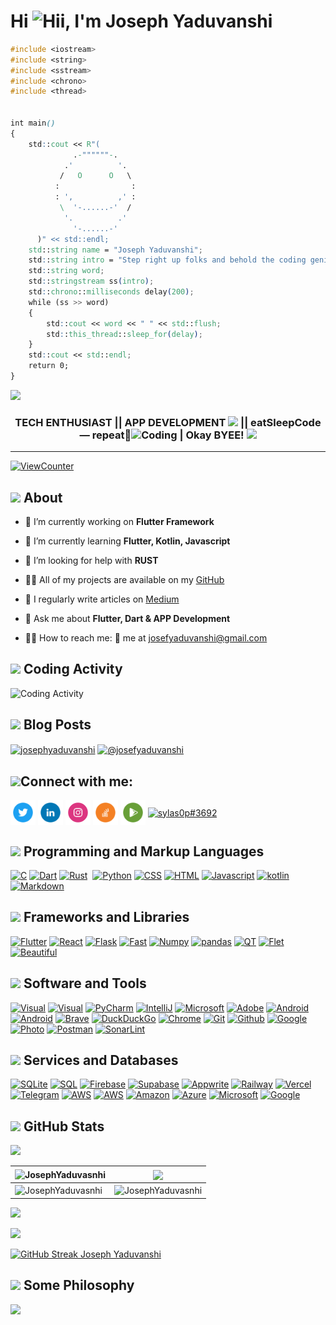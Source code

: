 # Hi  <img src="https://media.giphy.com/media/2MevupEaJcDhIOpRYz/giphy.gif" width="48" alt="Hii">, I'm Joseph Yaduvanshi

```css
#include <iostream>
#include <string>
#include <sstream>
#include <chrono>
#include <thread>


int main()
{
    std::cout << R"(
              .-""""""-.
            .'          '.
           /   O      O   \
          :                :
          : ',          ,' :
           \  '-......-'  /
            '.          .'
              '-......-'
      )" << std::endl;
    std::string name = "Joseph Yaduvanshi";
    std::string intro = "Step right up folks and behold the coding genius of "+ name + "." + "\nI'll take your boring old apps and turn them into Flutter-ific masterpieces.\nAnd when I'm done, I'll add a dash of Python magic to make sure everything runs like a dream.\nSo don't just sit there, let's build something amazing together! ";
    std::string word;
    std::stringstream ss(intro);
    std::chrono::milliseconds delay(200);
    while (ss >> word)
    {
        std::cout << word << " " << std::flush;
        std::this_thread::sleep_for(delay);
    }
    std::cout << std::endl;
    return 0;
}
```

![](https://readme-typing-svg.demolab.com/?lines=Full-stack%20developer%20with%207+%20years%20of%20experience;%20Expert%20in%20Flutter,%20Python,%20and%20web%20scraping;%20Intermediate%20in%20multiple%20languages%20and%20technologies;%20Sci-fi%20enthusiast%20and%20self-motivated%20learner;%20Skilled%20in%20Git;Constantly%20expanding%20my%20tech%20stack;Passion%20for%20new%20technologies&font=Pacifico&duration=3000&pause=1000&color=F72E7DFF&center=true&vCenter=true&width=450&height=100&size=20)

<h3 align="center">TECH ENTHUSIAST || APP
DEVELOPMENT <img src="https://media.giphy.com/media/vjSpbJ9VuX9gojDttn/giphy.gif" width="25"> || eatSleepCode —
repeat👨<img src="https://media.giphy.com/media/cIn5fTcjnKhStIeAef/giphy.gif" width="28" alt="Coding"> | Okay
BYEE! <img src="https://media.giphy.com/media/xAqHUL21pMHe0/giphy.gif" width="30"> </h3>

----


<a href="https://github.com/josephyaduvanshi/github_view_counter">
    <img src="https://github-tools-josef.up.railway.app/views-counts?username=josephyaduvanshi" alt="ViewCounter">
</a>

## <img src="https://media.giphy.com/media/PjJ3G4xhh8KK6jQzqP/giphy.gif" width="34"> About

- 🔭 I’m currently working on **Flutter Framework**

- 🌱 I’m currently learning **Flutter, Kotlin, Javascript**

- 🤝 I’m looking for help with **RUST**

- 👨‍💻 All of my projects are available on my [GitHub](https://github.com/JOSEPHYADUVANSHI)

- 📝 I regularly write articles on [Medium](https://josefyaduvanshi.medium.com/)

- 💬 Ask me about **Flutter, Dart & APP Development**

- 🙋🏻 How to reach me: 📩 me at [josefyaduvanshi@gmail.com](mailto:)

## <img src="https://media.giphy.com/media/iV6Ykak9ZBzgX7tOk6/giphy.gif" width=35> Coding Activity

<img src="https://wakatime.com/share/@josephyaduvanshi/2601cbf5-9f97-46c7-8235-51f484fd5bd7.svg" alt="Coding Activity" width="400">

## <img src="https://media.giphy.com/media/PH1TxJq570y68qujjO/giphy.gif" width="30"> Blog Posts

<p>
<a href="https://dev.to/josephyaduvanshi" target="blank"><img align="center" src="https://img.icons8.com/?id=19293&format=png&size=96&name=icons8-code-96.png&fromSite=true&token=&color=000000" alt="josephyaduvanshi" height="30" width="40" /></a>
<a href="https://medium.com/@josefyaduvanshi" target="blank"><img align="center" src="https://img.icons8.com/color-glass/96/000000/medium-monogram.png" alt="@josefyaduvanshi" width="40" /></a>
</p>

## <img src="https://media.giphy.com/media/Ajy6OhLXsMYFDBnv8m/giphy.gif" width= "34">Connect with me:

<p>
<a href="https://twitter.com/josefyaduvanshi" target="blank"><img align="center" src="https://github.com/aritraroy/social-icons/blob/master/twitter-icon.png?raw=true" alt="josefyaduvanshi"  width="40" /></a>
<a href="https://linkedin.com/in/josephyaduvanshi" target="blank"><img align="center" src="https://github.com/aritraroy/social-icons/blob/master/linkedin-icon.png?raw=true" alt="josephyaduvanshi"  width="40" /></a>
<a href="https://instagram.com/joseph_yaduvanshi" target="blank"><img align="center" src="https://github.com/aritraroy/social-icons/blob/master/instagram-icon.png?raw=true" alt="joseph_yaduvanshi"  width="40" /></a>
<a href="https://stackoverflow.com/users/151445/joseph-yaduvanshi" target="blank"><img align="center" src="https://github.com/aritraroy/social-icons/blob/master/stackoverflow-icon.png?raw=true" alt="joseph_yaduvanshi"  width="40" /></a>
<a href="https://stackoverflow.com/users/151445/joseph-yaduvanshi" target="blank"><img align="center" src="https://raw.githubusercontent.com/aritraroy/social-icons/master/play-store-icon.png" alt="joseph_yaduvanshi"  width="40" /></a>
<a href="https://discord.gg/sylas0p#3692" target="blank"><img align="center" src="https://img.icons8.com/?id=alUj8grSk3RX&format=svg&size=240&name=icons8-discord.svg&fromSite=true&token=&color=000000" alt="sylas0p#3692"  width="40" /></a>
</p>

## <img src="https://media.giphy.com/media/f7omQNmgiyjj5sffvZ/giphy.gif" width="35"> Programming and Markup Languages

  <p>
<a href="https://github.com/josephyaduvanshi/github_view_counter"><img alt="C" src="https://img.shields.io/static/v1?label=&message=C%2B%2B&labelColor=%23862598&color=%23862598&logoWidth=0&logo=cplusplus&logoColor=white&style=plastic"></a> <a href="https://github.com/josephyaduvanshi/github_view_counter"><img alt="Dart" src="https://img.shields.io/static/v1?label=&message=Dart&labelColor=%237dae66&color=%237dae66&logoWidth=0&logo=dart&logoColor=white&style=plastic"></a> <a href="https://github.com/josephyaduvanshi/github_view_counter"><img alt="Rust" src="https://img.shields.io/static/v1?label=&message=Rust&labelColor=607d8b&color=%23919a24&logoWidth=0&logo=Rust&logoColor=white&style=plastic"></a> <a href="https://github.com/josephyaduvanshi/github_view_counter"><img alt="" src="https://img.shields.io/static/v1?label=&message=.Net&labelColor=607d8b&color=%2347ad4e&logoWidth=0&logo=dotnet&logoColor=white&style=plastic"></a> <a href="https://github.com/josephyaduvanshi/github_view_counter"><img alt="Python" src="https://img.shields.io/static/v1?label=&message=Python&labelColor=%237bd48a&color=%237bd48a&logoWidth=0&logo=Python&logoColor=white&style=plastic"></a> <a href="https://github.com/josephyaduvanshi/github_view_counter"><img alt="CSS" src="https://img.shields.io/static/v1?label=&message=CSS&labelColor=%23a224b4&color=%23a224b4&logoWidth=0&logo=css3&logoColor=white&style=plastic"></a> <a href="https://github.com/josephyaduvanshi/github_view_counter"><img alt="HTML" src="https://img.shields.io/static/v1?label=&message=HTML&labelColor=%23d5abce&color=%23d5abce&logoWidth=0&logo=html5&logoColor=white&style=plastic"></a> <a href="https://github.com/josephyaduvanshi/github_view_counter"><img alt="Javascript" src="https://img.shields.io/static/v1?label=&message=Javascript&labelColor=%231ab1ad&color=%231ab1ad&logoWidth=0&logo=javascript&logoColor=white&style=plastic"></a> <a href="https://github.com/josephyaduvanshi/github_view_counter"><img alt="kotlin" src="https://img.shields.io/static/v1?label=&message=kotlin&labelColor=%23d025b3&color=%23d025b3&logoWidth=15&logo=kotlin&logoColor=white&style=plastic"></a> <a href="https://github.com/josephyaduvanshi/github_view_counter"><img alt="Markdown" src="https://img.shields.io/static/v1?label=&message=Markdown&labelColor=%233e58c8&color=%233e58c8&logoWidth=0&logo=markdown&logoColor=white&style=plastic"></a>
  </p>

## <img src="https://media.giphy.com/media/3o7TKSjRrfIPjeUGic/giphy.gif" width="35"> Frameworks and Libraries

<p>
<a href="https://github.com/josephyaduvanshi/github_view_counter"><img alt="Flutter" src="https://img.shields.io/static/v1?label=&message=Flutter&labelColor=%2309bf7c&color=%2309bf7c&logoWidth=0&logo=flutter&logoColor=white&style=plastic"></a> <a href="https://github.com/josephyaduvanshi/github_view_counter"><img alt="React" src="https://img.shields.io/static/v1?label=&message=React+Native&labelColor=%2372d684&color=%2372d684&logoWidth=0&logo=react&logoColor=white&style=plastic"></a> <a href="https://github.com/josephyaduvanshi/github_view_counter"><img alt="Flask" src="https://img.shields.io/static/v1?label=&message=Flask&labelColor=%23b2c106&color=%23b2c106&logoWidth=0&logo=flask&logoColor=white&style=plastic"></a> <a href="https://github.com/josephyaduvanshi/github_view_counter"><img alt="Fast" src="https://img.shields.io/static/v1?label=&message=Fast+API&labelColor=%2316c0a2&color=%2316c0a2&logoWidth=0&logo=fastapi&logoColor=white&style=plastic"></a> <a href="https://github.com/josephyaduvanshi/github_view_counter"><img alt="Numpy" src="https://img.shields.io/static/v1?label=&message=Numpy&labelColor=%236ff377&color=%236ff377&logoWidth=0&logo=numpy&logoColor=white&style=plastic"></a> <a href="https://github.com/josephyaduvanshi/github_view_counter"><img alt="pandas" src="https://img.shields.io/static/v1?label=&message=pandas&labelColor=%23cfa726&color=%23cfa726&logoWidth=0&logo=pandas&logoColor=white&style=plastic"></a> <a href="https://github.com/josephyaduvanshi/github_view_counter"><img alt="QT" src="https://img.shields.io/static/v1?label=&message=QT&labelColor=%23f6db29&color=%23f6db29&logoWidth=0&logo=qt&logoColor=white&style=plastic"></a> <a href="https://github.com/josephyaduvanshi/github_view_counter"><img alt="Flet" src="https://img.shields.io/static/v1?label=&message=Flet&labelColor=%2337c39a&color=%2337c39a&logoWidth=0&logo=flet&logoColor=white&style=plastic"></a> <a href="https://github.com/josephyaduvanshi/github_view_counter"><img alt="Beautiful" src="https://img.shields.io/static/v1?label=&message=Beautiful+Soup&labelColor=%23ddd1a4&color=%23ddd1a4&logoWidth=0&logo=beautifulsoup&logoColor=white&style=plastic"></a>
</p>

## <img src="https://media.giphy.com/media/Ig7btntW8d1LtMjCa1/giphy.gif" width="35"> Software and Tools

<p>
<a href="https://github.com/josephyaduvanshi/github_view_counter"><img alt="Visual" src="https://img.shields.io/static/v1?label=&message=Visual+Studio+Code&labelColor=%233becbc&color=%233becbc&logoWidth=0&logo=visualstudiocode&logoColor=white&style=plastic"></a> <a href="https://github.com/josephyaduvanshi/github_view_counter"><img alt="Visual" src="https://img.shields.io/static/v1?label=&message=Visual+Studio&labelColor=%235d9bb2&color=%235d9bb2&logoWidth=0&logo=visualstudio&logoColor=white&style=plastic"></a> <a href="https://github.com/josephyaduvanshi/github_view_counter"><img alt="PyCharm" src="https://img.shields.io/static/v1?label=&message=PyCharm&labelColor=%23b5bb11&color=%23b5bb11&logoWidth=0&logo=pycharm&logoColor=white&style=plastic"></a> <a href="https://github.com/josephyaduvanshi/github_view_counter"><img alt="IntelliJ" src="https://img.shields.io/static/v1?label=&message=IntelliJ+Idea&labelColor=%23ff4ab7&color=%23ff4ab7&logoWidth=0&logo=intellijidea&logoColor=white&style=plastic"></a> <a href="https://github.com/josephyaduvanshi/github_view_counter"><img alt="Microsoft" src="https://img.shields.io/static/v1?label=&message=Microsoft+Office&labelColor=%232f2c1b&color=%232f2c1b&logoWidth=0&logo=microsoftoffice&logoColor=white&style=plastic"></a> <a href="https://github.com/josephyaduvanshi/github_view_counter"><img alt="Adobe" src="https://img.shields.io/static/v1?label=&message=Adobe+Tools&labelColor=%23394f11&color=%23394f11&logoWidth=0&logo=adobecreativecloud&logoColor=white&style=plastic"></a> <a href="https://github.com/josephyaduvanshi/github_view_counter"><img alt="Android" src="https://img.shields.io/static/v1?label=&message=Android&labelColor=%23f58cd1&color=%23f58cd1&logoWidth=0&logo=android&logoColor=white&style=plastic"></a> <a href="https://github.com/josephyaduvanshi/github_view_counter"><img alt="Android" src="https://img.shields.io/static/v1?label=&message=Android+Studio&labelColor=%238fbd1d&color=%238fbd1d&logoWidth=0&logo=androidstudio&logoColor=white&style=plastic"></a> <a href="https://github.com/josephyaduvanshi/github_view_counter"><img alt="Brave" src="https://img.shields.io/static/v1?label=&message=Brave&labelColor=%239e669a&color=%239e669a&logoWidth=0&logo=brave&logoColor=white&style=plastic"></a> <a href="https://github.com/josephyaduvanshi/github_view_counter"><img alt="DuckDuckGo" src="https://img.shields.io/static/v1?label=&message=DuckDuckGo&labelColor=%23b09711&color=%23b09711&logoWidth=0&logo=duckduckgo&logoColor=white&style=plastic"></a> <a href="https://github.com/josephyaduvanshi/github_view_counter"><img alt="Chrome" src="https://img.shields.io/static/v1?label=&message=Chrome&labelColor=%23f8e7bc&color=%23f8e7bc&logoWidth=0&logo=googlechrome&logoColor=white&style=plastic"></a> <a href="https://github.com/josephyaduvanshi/github_view_counter"><img alt="Git" src="https://img.shields.io/static/v1?label=&message=Git&labelColor=%236e7165&color=%236e7165&logoWidth=0&logo=git&logoColor=white&style=plastic"></a> <a href="https://github.com/josephyaduvanshi/github_view_counter"><img alt="Github" src="https://img.shields.io/static/v1?label=&message=Github+Desktop&labelColor=%23e06a5f&color=%23e06a5f&logoWidth=0&logo=github&logoColor=white&style=plastic"></a> <a href="https://github.com/josephyaduvanshi/github_view_counter"><img alt="Google" src="https://img.shields.io/static/v1?label=&message=Google+Sheets&labelColor=%2301f9b5&color=%2301f9b5&logoWidth=0&logo=googlesheets&logoColor=white&style=plastic"></a> <a href="https://github.com/josephyaduvanshi/github_view_counter"><img alt="Photo" src="https://img.shields.io/static/v1?label=&message=Photo+Pea&labelColor=%23a784fd&color=%23a784fd&logoWidth=0&logo=photopea&logoColor=white&style=plastic"></a> <a href="https://github.com/josephyaduvanshi/github_view_counter"><img alt="Postman" src="https://img.shields.io/static/v1?label=&message=Postman&labelColor=%230b982e&color=%230b982e&logoWidth=0&logo=postman&logoColor=white&style=plastic"></a> <a href="https://github.com/josephyaduvanshi/github_view_counter"><img alt="SonarLint" src="https://img.shields.io/static/v1?label=&message=SonarLint&labelColor=%230c0e1f&color=%230c0e1f&logoWidth=0&logo=sonarlint&logoColor=white&style=plastic"></a>
</p>

## <img src="https://media.giphy.com/media/Vf3ZKdillTMOOaOho0/giphy.gif" width="35"> Services and Databases

<p>
<a href="https://github.com/josephyaduvanshi/github_view_counter"><img alt="SQLite" src="https://img.shields.io/static/v1?label=&message=SQLite&labelColor=%234a8946&color=%234a8946&logoWidth=0&logo=sqlite&logoColor=white&style=plastic"></a> <a href="https://github.com/josephyaduvanshi/github_view_counter"><img alt="SQL" src="https://img.shields.io/static/v1?label=&message=SQL&labelColor=%2386798b&color=%2386798b&logoWidth=0&logo=amazondynamodb&logoColor=white&style=plastic"></a> <a href="https://github.com/josephyaduvanshi/github_view_counter"><img alt="Firebase" src="https://img.shields.io/static/v1?label=&message=Firebase&labelColor=%235f4784&color=%235f4784&logoWidth=0&logo=firebase&logoColor=white&style=plastic"></a> <a href="https://github.com/josephyaduvanshi/github_view_counter"><img alt="Supabase" src="https://img.shields.io/static/v1?label=&message=Supabase&labelColor=%23822878&color=%23822878&logoWidth=0&logo=supabase&logoColor=white&style=plastic"></a> <a href="https://github.com/josephyaduvanshi/github_view_counter"><img alt="Appwrite" src="https://img.shields.io/static/v1?label=&message=Appwrite&labelColor=%236d273c&color=%236d273c&logoWidth=0&logo=appwrite&logoColor=white&style=plastic"></a> <a href="https://github.com/josephyaduvanshi/github_view_counter"><img alt="Railway" src="https://img.shields.io/static/v1?label=&message=Railway&labelColor=%23bf1b91&color=%23bf1b91&logoWidth=0&logo=railway&logoColor=white&style=plastic"></a> <a href="https://github.com/josephyaduvanshi/github_view_counter"><img alt="Vercel" src="https://img.shields.io/static/v1?label=&message=Vercel&labelColor=%2312174f&color=%2312174f&logoWidth=0&logo=vercel&logoColor=white&style=plastic"></a> <a href="https://github.com/josephyaduvanshi/github_view_counter"><img alt="Telegram" src="https://img.shields.io/static/v1?label=&message=Telegram-API&labelColor=%231601fd&color=%231601fd&logoWidth=0&logo=telegram&logoColor=white&style=plastic"></a> <a href="https://github.com/josephyaduvanshi/github_view_counter"><img alt="AWS" src="https://img.shields.io/static/v1?label=&message=AWS+Lambda&labelColor=%232a0c01&color=%232a0c01&logoWidth=0&logo=awslambda&logoColor=white&style=plastic"></a> <a href="https://github.com/josephyaduvanshi/github_view_counter"><img alt="AWS" src="https://img.shields.io/static/v1?label=&message=AWS&labelColor=%236cd338&color=%236cd338&logoWidth=0&logo=amazonaws&logoColor=white&style=plastic"></a> <a href="https://github.com/josephyaduvanshi/github_view_counter"><img alt="Amazon" src="https://img.shields.io/static/v1?label=&message=Amazon+EC2&labelColor=%23edf974&color=%23edf974&logoWidth=0&logo=amazonec2&logoColor=white&style=plastic"></a> <a href="https://github.com/josephyaduvanshi/github_view_counter"><img alt="Azure" src="https://img.shields.io/static/v1?label=&message=Azure+Functions&labelColor=%2327a1a7&color=%2327a1a7&logoWidth=0&logo=azurefunctions&logoColor=white&style=plastic"></a> <a href="https://github.com/josephyaduvanshi/github_view_counter"><img alt="Microsoft" src="https://img.shields.io/static/v1?label=&message=Microsoft+Azure&labelColor=%235d28ff&color=%235d28ff&logoWidth=0&logo=microsoftazure&logoColor=white&style=plastic"></a> <a href="https://github.com/josephyaduvanshi/github_view_counter"><img alt="Google" src="https://img.shields.io/static/v1?label=&message=Google+Cloud+Platform&labelColor=%23f7c400&color=%23f7c400&logoWidth=0&logo=googlecloud&logoColor=white&style=plastic"></a>
</p>

## <img src="https://media.giphy.com/media/jUQHpQ3UjFBfRlQekP/giphy.gif" width="35"> GitHub Stats

![](https://github-profile-trophy.vercel.app/?username=josephyaduvanshi&theme=darkhub&no-frame=true&no-bg=false&margin-w=8&margin-h=8&row=10&column=7)

| <img align="center" src="https://github-readme-stats.vercel.app/api?username=josephyaduvanshi&show_icons=true&include_all_commits=true&theme=ocean_dark&hide_border=true" alt="JosephYaduvasnhi" /> | <img align="center" src="https://github-readme-stats.vercel.app/api/top-langs/?username=josephyaduvanshi&layout=compact&theme=ocean_dark&hide_border=true" />                 |
|-----------------------------------------------------------------------------------------------------------------------------------------------------------------------------------------------------|-------------------------------------------------------------------------------------------------------------------------------------------------------------------------------|
| <img align="center" src="https://github-profile-summary-cards.vercel.app/api/cards/repos-per-language?username=josephyaduvanshi&theme=tokyonight" alt="JosephYaduvasnhi" />                         | <img align="center" src="https://github-profile-summary-cards.vercel.app/api/cards/most-commit-language?username=josephyaduvanshi&theme=tokyonight" alt="JosephYaduvasnhi" /> |

![](https://github-profile-summary-cards.vercel.app/api/cards/profile-details?username=josephyaduvanshi&theme=tokyonight)

![](https://github-readme-activity-graph.cyclic.app/graph?username=josephyaduvanshi&theme=tokyo-night)

[![GitHub Streak Joseph Yaduvanshi](https://github-readme-streak-stats.herokuapp.com?user=josephyaduvanshi&theme=tokyonight&border_radius=8)](https://git.io/streak-stats)

## <img src="https://media.giphy.com/media/TlK63EG3UD3YpQ46oZa/giphy.gif" width="32"> Some Philosophy

![](https://quotes-github-readme.vercel.app/api?type=horizontal&theme=nord)
